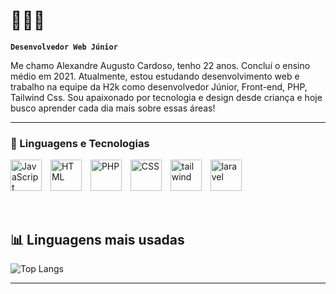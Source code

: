 # 🚀🤖📘 

**`Desenvolvedor Web Júnior`**

Me chamo Alexandre Augusto Cardoso, tenho 22 anos. Concluí o ensino médio em 2021. Atualmente, estou estudando desenvolvimento web e trabalho na equipe da H2k como desenvolvedor Júnior, Front-end, PHP, Tailwind Css. Sou apaixonado por tecnologia e design desde criança e hoje busco aprender cada dia mais sobre essas áreas!

---

### 🤖 Linguagens e Tecnologias

<p align="left">
  <img src="https://cdn.jsdelivr.net/gh/devicons/devicon@latest/icons/javascript/javascript-original.svg" alt="JavaScript" title="JavaScript" width="50px" style="margin-right: 10px;" />
  <img src="https://cdn.jsdelivr.net/gh/devicons/devicon@latest/icons/html5/html5-plain-wordmark.svg" alt="HTML" title="HTML" width="50px" style="margin-right: 10px;" />
  <img src="https://cdn.jsdelivr.net/gh/devicons/devicon@latest/icons/php/php-original.svg" alt="PHP" title="PHP" width="50px" style="margin-right: 10px;" />
  <img src="https://cdn.jsdelivr.net/gh/devicons/devicon@latest/icons/css3/css3-plain-wordmark.svg" alt="CSS" title="CSS" width="50px" style="margin-right: 10px;" />    
  <img src="https://cdn.jsdelivr.net/gh/devicons/devicon@latest/icons/tailwindcss/tailwindcss-original.svg" title="tailwind" width="50px" style="margin-right: 10px;" />
  <img src="https://cdn.jsdelivr.net/gh/devicons/devicon@latest/icons/laravel/laravel-original-wordmark.svg" title="laravel" width="50px" style="margin-right: 10px;" />
          
</p>

<br/>

## 📊 Linguagens mais usadas

![Top Langs](https://github-readme-stats.vercel.app/api/top-langs/?username=alexandrecardos0&layout=compact&langs_count=6&bg_color=00000000)

---












           


<br/>   
<br/>



<!--
**alexandrecardos0/alexandrecardos0** is a ✨ _special_ ✨ repository because its `README.md` (this file) appears on your GitHub profile.

Here are some ideas to get you started:

- 🔭 I’m currently working on ...
- 🌱 I’m currently learning ...
- 👯 I’m looking to collaborate on ...
- 🤔 I’m looking for help with ...
- 💬 Ask me about ...
- 📫 How to reach me: ...
- 😄 Pronouns: ...
- ⚡ Fun fact: ...
-->
